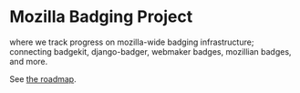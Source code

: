 Mozilla Badging Project
==============

where we track progress on mozilla-wide badging infrastructure; connecting badgekit, django-badger, webmaker badges, mozillian badges, and more.

See [the roadmap](https://github.com/mozilla/mozbadging/wiki/Summer-Roadmap).
